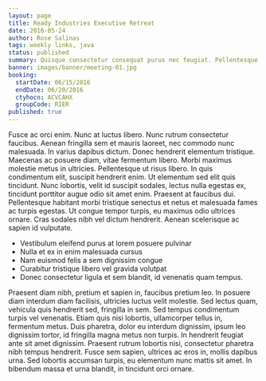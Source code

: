 ```yaml
---
layout: page
title: Ready Industries Executive Retreat
date: 2016-05-24
author: Rose Salinas
tags: weekly links, java
status: published
summary: Quisque consectetur consequat purus nec feugiat. Pellentesque habitant morbi tristique.
banner: images/banner/meeting-01.jpg
booking:
  startDate: 06/15/2016
  endDate: 06/20/2016
  ctyhocn: ACVCAHX
  groupCode: RIER
published: true
---
```

Fusce ac orci enim. Nunc at luctus libero. Nunc rutrum consectetur faucibus. Aenean fringilla sem et mauris laoreet, nec commodo nunc malesuada. In varius dapibus dictum. Donec hendrerit elementum tristique. Maecenas ac posuere diam, vitae fermentum libero. Morbi maximus molestie metus in ultricies.
Pellentesque ut risus libero. In quis condimentum elit, suscipit hendrerit enim. Ut elementum sed elit quis tincidunt. Nunc lobortis, velit id suscipit sodales, lectus nulla egestas ex, tincidunt porttitor augue odio sit amet enim. Praesent at faucibus dui. Pellentesque habitant morbi tristique senectus et netus et malesuada fames ac turpis egestas. Ut congue tempor turpis, eu maximus odio ultrices ornare. Cras sodales nibh vel dictum hendrerit. Aenean scelerisque ac sapien id vulputate.

* Vestibulum eleifend purus at lorem posuere pulvinar
* Nulla et ex in enim malesuada cursus
* Nam euismod felis a sem dignissim congue
* Curabitur tristique libero vel gravida volutpat
* Donec consectetur ligula et sem blandit, id venenatis quam tempus.

Praesent diam nibh, pretium et sapien in, faucibus pretium leo. In posuere diam interdum diam facilisis, ultricies luctus velit molestie. Sed lectus quam, vehicula quis hendrerit sed, fringilla in sem. Sed tempus condimentum turpis vel venenatis. Etiam quis nisi lobortis, ullamcorper tellus in, fermentum metus. Duis pharetra, dolor eu interdum dignissim, ipsum leo dignissim tortor, id fringilla magna metus non turpis. In hendrerit feugiat ante sit amet dignissim. Praesent rutrum lobortis nisi, consectetur pharetra nibh tempus hendrerit. Fusce sem sapien, ultrices ac eros in, mollis dapibus urna. Sed lobortis accumsan turpis, eu elementum nunc mattis sit amet. In bibendum massa et urna blandit, in tincidunt orci ornare.
